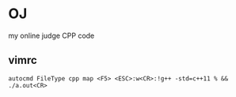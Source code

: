 # OJ

my online judge CPP code 

## vimrc

```vimrc
autocmd FileType cpp map <F5> <ESC>:w<CR>:!g++ -std=c++11 % && ./a.out<CR>
```
